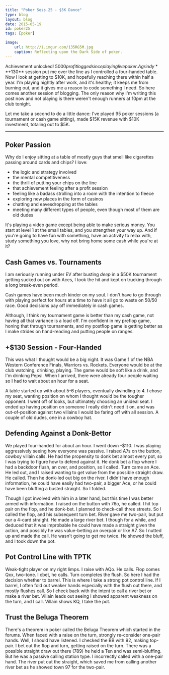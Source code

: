 ```yaml
---
title: "Poker Sess.25 - $5K Dance"
type: blog
layout: blog
date: 2015-05-19
id: poker25
tags: [poker]

image:
    url: http://i.imgur.com/135RG5M.jpg
    caption: Reflecting upon the Dark Side of poker.
---
```


Achievement unlocked! $5000 profit logged since playing live poker. A grindy
**+$130** session put me over the line as I controlled a four-handed table.
Now I look at getting to $10K, and hopefully reaching there within half a year.
I'm playing nightly after work, and it's healthy; it keeps me from burning out,
and it gives me a reason to code something I need. So here comes another
session of blogging. The only reason why I'm writing this post now and not
playing is there weren't enough runners at 10pm at the club tonight.

Let me take a second to do a little dance: I've played 95 poker sessions (a
tournament or cash game sitting), made $15K revenue with $10K investment,
totaling out to $5K.

---

## Poker Passion

Why do I enjoy sitting at a table of mostly guys that smell like cigarettes
passing around cards and chips? I love:

- the logic and strategy involved
- the mental competitiveness
- the thrill of putting your chips on the line
- that achievement feeling after a profit session
- feeling like a badass strolling into a room with the intention to fleece
- exploring new places in the form of casinos
- chatting and eavesdropping at the tables
- meeting many different types of people, even though most of them are old
  dudes

It's playing a video game except being able to make serious money. You start at
level 1 at the small tables, and you strengthen your way up. And if you're
going to have fun with something, have an activity to relax with, study
something you love, why not bring home some cash while you're at it?

## Cash Games vs. Tournaments

I am seriously running under EV after busting *deep* in a $50K tournament
getting sucked out on with Aces, I took the hit and kept on trucking through a
long break-even period.

Cash games have been much kinder on my soul. I don't have to go through with
playing perfect for hours at a time to have it all go to waste on 50/50 race.
Good decisions pay off immediately in cash games.

Although, I think my tournament game is better than my cash game, not having
all that variance is a load off. I'm confident in my preflop game, honing
that through tournaments, and my postflop game is getting better as I make
strides on hand-reading and putting people on ranges.

## +$130 Session - Four-Handed

This was what I thought would be a big night. It was Game 1 of the NBA Western
Conference Finals, Warriors vs. Rockets. Everyone would be at the club
watching, drinking, playing. The game would be soft like a drink, and I'm
drinking Pepsi. When I arrived, there were already four people waiting so I had
to wait about an hour for a seat.

A table started up with about 5-6 players, eventually dwindling to 4. I chose
my seat, wanting position on whom I thought would be the tougher opponent. I went
off of looks, but ultimately choosing an unideal seat. I ended up having position
on someone I really didn't need it on, and was out-of-position against two
villains I would be faring off with all session. A couple of old dudes, one in
a cowboy hat.

## Defending Against a Donk-Bettor

We played four-handed for about an hour. I went down -$110. I was playing
aggressively seeing how everyone was passive. I raised A7s on the button,
cowboy villain calls. He had the propensity to donk bet almost every pot, so I
was trying to figure how to defend against it. He donk bet a flop where I had
a backdoor flush, an over, and position, so I called. Turn came an Ace. He
led out, and I raised wanting to get value from the possible straight draw. He
called. Then he donk-led out big on the river. I didn't have enough
information, he could have easily had two-pair, a bigger Ace, or he could have
been bluffing a busted straight. So I folded.

Though I got involved with him in a later hand, but this time I was better
armed with information. I raised on the button with 76o, he called. I hit
top pair on the flop, and he donk-bet. I planned to check-call three streets.
So I called the flop, and his subsequent turn bet. River gave me two-pair, but
put our a 4-card straight. He made a large river bet. I though for a while,
and deduced that it was improbable he could have made a straight given the
action, and possibly he was value-betting an overpair or like A7. So I nutted
up and made the call. He wasn't going to get me twice. He showed the bluff, and
I took down the pot.

## Pot Control Line with TPTK

Weak-tight player on my right limps. I raise with AQo. He calls. Flop comes
Qxx, two-tone. I cbet, he calls. Turn completes the flush. So here I had the
decision whether to barrel. This is where I take a strong pot control line.
If I barrel, I often fold out weaker hands especially with the flush out there,
and mostly flushes call. So I check back with the intent to call a river bet or
make a river bet. Villain leads out seeing I showed apparent weakness on the
turn, and I call. Villain shows KQ, I take the pot.

## Trust the Beluga Theorem

There's a theorem in poker called the Beluga Theorem which started in the
forums. When faced with a raise on the turn, strongly re-consider one-pair
hands. Well, I should have listened. I checked the BB with 92, making top-pair.
I bet out the flop and turn, getting raised on the turn. There was a possible
straight draw out there (789) he held a Ten and was semi-bluffing. But he
was a passive calling station type. I incorrectly called with a one-pair hand.
The river put out the straight, which saved me from calling another river bet
as he showed town 97 for the two-pair.
